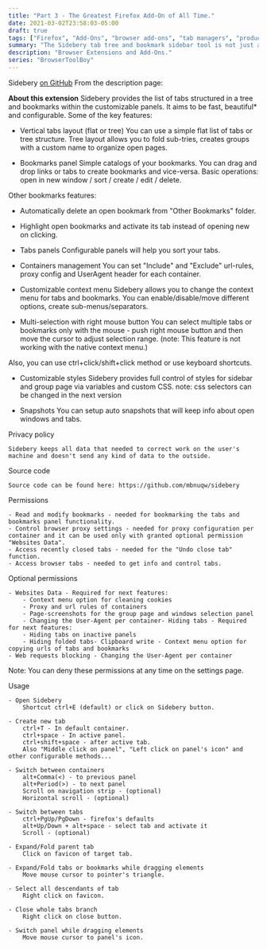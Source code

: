 ```yaml
---
title: "Part 3 - The Greatest Firefox Add-On of All Time."
date: 2021-03-02T23:58:03-05:00
draft: true
tags: ["Firefox", "Add-Ons", "browser add-ons", "tab managers", "productivity tools", "best browser tools", "tabs tree", "bookmarks", "bookmark manager", "Sidebery"]
summary: "The Sidebery tab tree and bookmark sidebar tool is not just another Firefox add-on, it's The Add-On."
description: "Browser Extensions and Add-Ons."
series: "BrowserToolBoy"
---
```


Sidebery [on GitHub](https://github.com/mbnuqw/sidebery)
From the description page:

**About this extension**
Sidebery provides the list of tabs structured in a tree and bookmarks within the customizable panels. It aims to be fast, beautiful* and configurable. Some of the key features:

- Vertical tabs layout (flat or tree)
You can use a simple flat list of tabs or tree structure. Tree layout allows you to fold sub-tries, creates groups with a custom name to organize open pages.

- Bookmarks panel
Simple catalogs of your bookmarks. You can drag and drop links or tabs to create bookmarks and vice-versa. Basic operations: open in new window / sort / create / edit / delete.

Other bookmarks features:
- Automatically delete an open bookmark from "Other Bookmarks" folder.
- Highlight open bookmarks and activate its tab instead of opening new on clicking.

- Tabs panels
Configurable panels will help you sort your tabs.

- Containers management
You can set "Include" and "Exclude" url-rules, proxy config and UserAgent header for each container.

- Customizable context menu
Sidebery allows you to change the context menu for tabs and bookmarks. You can enable/disable/move different options, create sub-menus/separators.

- Multi-selection with right mouse button
You can select multiple tabs or bookmarks only with the mouse - push right mouse button and then move the cursor to adjust selection range.
(note: This feature is not working with the native context menu.)

Also, you can use ctrl+click/shift+click method or use keyboard shortcuts.

- Customizable styles
Sidebery provides full control of styles for sidebar and group page via variables and custom CSS.
note: css selectors can be changed in the next version

- Snapshots
You can setup auto snapshots that will keep info about open windows and tabs.


Privacy policy

    Sidebery keeps all data that needed to correct work on the user's machine and doesn't send any kind of data to the outside.



Source code

    Source code can be found here: https://github.com/mbnuqw/sidebery



Permissions

    - Read and modify bookmarks - needed for bookmarking the tabs and bookmarks panel functionality.
    - Control browser proxy settings - needed for proxy configuration per container and it can be used only with granted optional permission "Websites Data".
    - Access recently closed tabs - needed for the "Undo close tab" function.
    - Access browser tabs - needed to get info and control tabs.



Optional permissions

    - Websites Data - Required for next features:
        - Context menu option for cleaning cookies
        - Proxy and url rules of containers
        - Page-screenshots for the group page and windows selection panel
        - Changing the User-Agent per container- Hiding tabs - Required for next features:
        - Hiding tabs on inactive panels
        - Hiding folded tabs- Clipboard write - Context menu option for copying urls of tabs and bookmarks
    - Web requests blocking - Changing the User-Agent per container

Note: You can deny these permissions at any time on the settings page.


Usage

    - Open Sidebery
        Shortcut ctrl+E (default) or click on Sidebery button.

    - Create new tab
        ctrl+T - In default container.
        ctrl+space - In active panel.
        ctrl+shift+space - after active tab.
        Also "Middle click on panel", "Left click on panel's icon" and other configurable methods...

    - Switch between containers
        alt+Comma(<) - to previous panel
        alt+Period(>) - to next panel
        Scroll on navigation strip - (optional)
        Horizontal scroll - (optional)

    - Switch between tabs
        ctrl+PgUp/PgDown - firefox's defaults
        alt+Up/Down + alt+space - select tab and activate it
        Scroll - (optional)

    - Expand/Fold parent tab
        Click on favicon of target tab.

    - Expand/Fold tabs or bookmarks while dragging elements
        Move mouse cursor to pointer's triangle.

    - Select all descendants of tab
        Right click on favicon.

    - Close whole tabs branch
        Right click on close button.

    - Switch panel while dragging elements
        Move mouse cursor to panel's icon.
